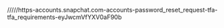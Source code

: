 /////https-accounts.snapchat.com-accounts-password_reset_request-tfa-tfa_requirements-eyJwcmVfYXV0aF90b
